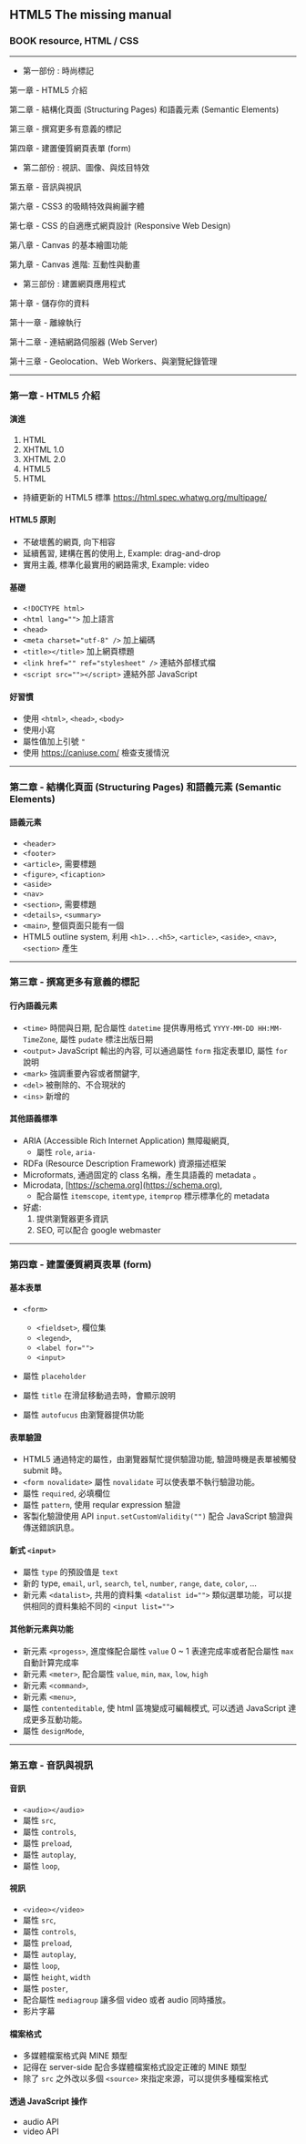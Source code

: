 ## HTML5 The missing manual
### BOOK resource, HTML / CSS 

------------------------------

* 第一部份 : 時尚標記

第一章 - HTML5 介紹

第二章 - 結構化頁面 (Structuring Pages) 和語義元素 (Semantic Elements)

第三章 - 撰寫更多有意義的標記

第四章 - 建置優質網頁表單 (form)

* 第二部份 : 視訊、圖像、與炫目特效

第五章 - 音訊與視訊

第六章 - CSS3 的吸睛特效與絢麗字體

第七章 - CSS 的自適應式網頁設計 (Responsive Web Design)

第八章 - Canvas 的基本繪圖功能

第九章 - Canvas 進階: 互動性與動畫

* 第三部份 : 建置網頁應用程式

第十章 - 儲存你的資料

第十一章 - 離線執行

第十二章 - 連結網路伺服器 (Web Server)

第十三章 - Geolocation、Web Workers、與瀏覽紀錄管理


------------------------------


### 第一章 - HTML5 介紹
#### 演進
  1. HTML
  1. XHTML 1.0
  1. XHTML 2.0
  1. HTML5
  1. HTML

* 持續更新的 HTML5 標準 https://html.spec.whatwg.org/multipage/

#### HTML5 原則
  * 不破壞舊的網頁, 向下相容
  * 延續舊習, 建構在舊的使用上, Example: drag-and-drop
  * 實用主義, 標準化最實用的網路需求, Example: video

#### 基礎
  * `<!DOCTYPE html>`
  * `<html lang="">` 加上語言
  * `<head>`
  * `<meta charset="utf-8" />` 加上編碼
  * `<title></title>` 加上網頁標題
  * `<link href="" ref="stylesheet" />` 連結外部樣式檔
  * `<script src=""></script>` 連結外部 JavaScript

#### 好習慣
  * 使用 `<html>`, `<head>`, `<body>`
  * 使用小寫
  * 屬性值加上引號 `"`
  * 使用 https://caniuse.com/ 檢查支援情況


------------------------------


### 第二章 - 結構化頁面 (Structuring Pages) 和語義元素 (Semantic Elements)

#### 語義元素
  * `<header>`
  * `<footer>`
  * `<article>`, 需要標題
  * `<figure>`, `<ficaption>`
  * `<aside>`
  * `<nav>`
  * `<section>`, 需要標題
  * `<details>`, `<summary>`
  * `<main>`, 整個頁面只能有一個
  * HTML5 outline system, 利用 `<h1>...<h5>`, `<article>`, `<aside>`, `<nav>`, `<section>` 產生


------------------------------


### 第三章 - 撰寫更多有意義的標記

#### 行內語義元素
  * `<time>` 時間與日期, 配合屬性 `datetime` 提供專用格式 `YYYY-MM-DD HH:MM-TimeZone`, 屬性 `pudate` 標注出版日期
  * `<output>` JavaScript 輸出的內容, 可以通過屬性 `form` 指定表單ID, 屬性 `for` 說明
  * `<mark>` 強調重要內容或者關鍵字, 
  * `<del>` 被刪除的、不合現狀的
  * `<ins>` 新增的

#### 其他語義標準
  * ARIA (Accessible Rich Internet Application) 無障礙網頁, 
    * 屬性 `role`, `aria-`
  * RDFa (Resource Description Framework) 資源描述框架
  * Microformats, 通過固定的 class 名稱，產生具語義的 metadata 。
  * Microdata, [https://schema.org](https://schema.org), 
    * 配合屬性 `itemscope`, `itemtype`, `itemprop` 標示標準化的 metadata
  * 好處: 
    1. 提供瀏覽器更多資訊
    1. SEO, 可以配合 google webmaster 


------------------------------


### 第四章 - 建置優質網頁表單 (form)
  
#### 基本表單
  * `<form>` 
    * `<fieldset>`, 欄位集
    * `<legend>`, 
    * `<label for="">`
    * `<input>`
  
  * 屬性 `placeholder`
  * 屬性 `title` 在滑鼠移動過去時，會顯示說明
  * 屬性 `autofucus` 由瀏覽器提供功能

#### 表單驗證
  * HTML5 通過特定的屬性，由瀏覽器幫忙提供驗證功能, 驗證時機是表單被觸發 submit 時。
  * `<form novalidate>` 屬性 `novalidate` 可以使表單不執行驗證功能。
  * 屬性 `required`, 必填欄位
  * 屬性 `pattern`, 使用 reqular expression 驗證
  * 客製化驗證使用 API `input.setCustomValidity("")` 配合 JavaScript 驗證與傳送錯誤訊息。

#### 新式 `<input>`
  * 屬性 `type` 的預設值是 `text`
  * 新的 type, `email`, `url`, `search`, `tel`, `number`, `range`, `date`, `color`, ...
  * 新元素 `<datalist>`, 共用的資料集 `<datalist id="">` 類似選單功能，可以提供相同的資料集給不同的 `<input list="">`
  
#### 其他新元素與功能
  * 新元素 `<progess>`, 進度條配合屬性 `value` 0 ~ 1 表達完成率或者配合屬性 `max` 自動計算完成率
  * 新元素 `<meter>`,  配合屬性 `value`, `min`, `max`, `low`, `high`
  * 新元素 `<command>`,
  * 新元素 `<menu>`,
  * 屬性 `contenteditable`, 使 html 區塊變成可編輯模式, 可以透過 JavaScript 達成更多互動功能。
  * 屬性 `designMode`, 


------------------------------


### 第五章 - 音訊與視訊

#### 音訊
  * `<audio></audio>`
  * 屬性 `src`, 
  * 屬性 `controls`,
  * 屬性 `preload`, 
  * 屬性 `autoplay`,
  * 屬性 `loop`,

#### 視訊
  * `<video></video>`
  * 屬性 `src`, 
  * 屬性 `controls`,
  * 屬性 `preload`, 
  * 屬性 `autoplay`,
  * 屬性 `loop`,
  * 屬性 `height`, `width`
  * 屬性 `poster`,
  * 配合屬性 `mediagroup` 讓多個 video 或者 audio 同時播放。
  * 影片字幕 

#### 檔案格式
  * 多媒體檔案格式與 MINE 類型
  * 記得在 server-side 配合多媒體檔案格式設定正確的 MINE 類型
  * 除了 `src` 之外改以多個 `<source>` 來指定來源，可以提供多種檔案格式

#### 透過 JavaScript 操作
  * audio API
  * video API